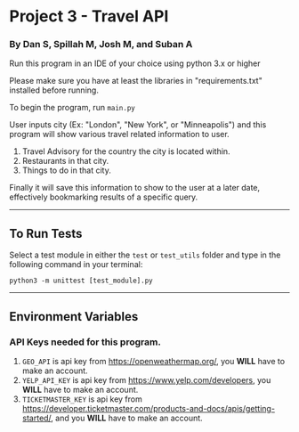 # Project 3 - Travel API

### By Dan S, Spillah M, Josh M, and Suban A

Run this program in an IDE of your choice using python 3.x or higher

Please make sure you have at least the libraries in "requirements.txt" installed before running.

To begin the program, run `main.py`

User inputs city (Ex: "London", "New York", or "Minneapolis") and this program will show various travel related information to user.

1. Travel Advisory for the country the city is located within.
2. Restaurants in that city.
3. Things to do in that city.

Finally it will save this information to show to the user at a later date, effectively bookmarking results of a specific query.


-------------------------
## To Run Tests

Select a test module in either the `test` or `test_utils` folder and type in the following command in your terminal: 
```
python3 -m unittest [test_module].py
```


-------------------------



## Environment Variables 
### API Keys needed for this program. 

1. `GEO_API` is api key from https://openweathermap.org/, you **WILL** have to make an account.
2. `YELP_API_KEY` is api key from https://www.yelp.com/developers, you **WILL** have to make an account.
3. `TICKETMASTER_KEY` is api key from https://developer.ticketmaster.com/products-and-docs/apis/getting-started/, and you **WILL** have to make an account.
